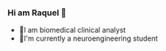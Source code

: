 ### Hi am Raquel 👋 

- 🔬I am biomedical clinical analyst
- 🧠I'm currently a neuroengineering student

